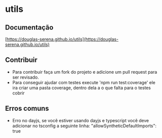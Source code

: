 # utils

## Documentação
[https://douglas-serena.github.io/utils](https://douglas-serena.github.io/utils)

## Contribuir
- Para contribuir faça um fork do projeto e adicione um pull request para ser revisado.
- Para conseguir ajudar com testes execute 'npm run test:coverage' ele ira criar uma pasta coverage, dentro dela a o que falta para o testes cobrir

## Erros comuns
- Erro no dayjs, se você estiver usando dayjs e typescript você deve adicionar no tsconfig a seguinte linha: "allowSyntheticDefaultImports": true

